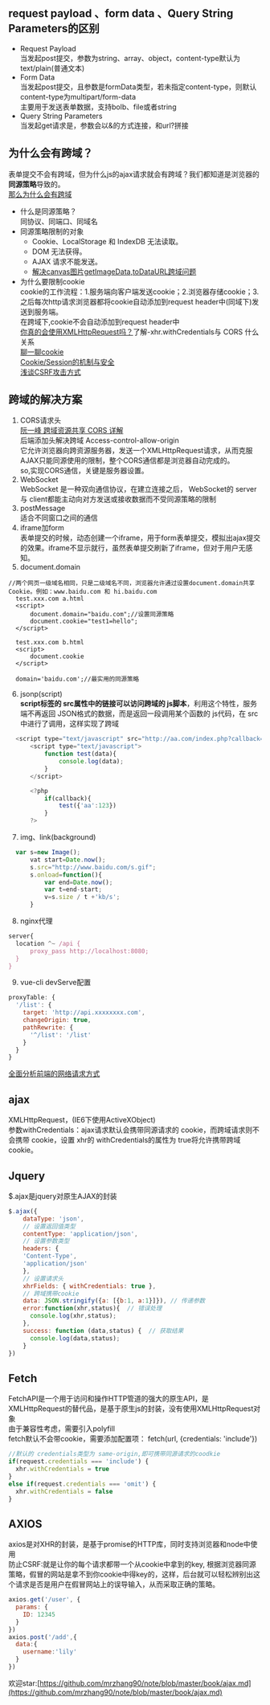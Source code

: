 ## request payload 、form data 、Query String Parameters的区别
- Request Payload  
  当发起post提交，参数为string、array、object，content-type默认为text/plain(普通文本)
- Form Data  
  当发起post提交，且参数是formData类型，若未指定content-type，则默认content-type为multipart/form-data  
  主要用于发送表单数据，支持bolb、file或者string
- Query String Parameters  
  当发起get请求是，参数会以&的方式连接，和url?拼接
## 为什么会有跨域？
表单提交不会有跨域，但为什么js的ajax请求就会有跨域？我们都知道是浏览器的**同源策略**导致的。  
[那么为什么会有跨域](https://segmentfault.com/a/1190000015597029)
- 什么是同源策略？  
  同协议、同端口、同域名
- 同源策略限制的对象  
	- Cookie、LocalStorage 和 IndexDB 无法读取。
	- DOM 无法获得。
	- AJAX 请求不能发送。
  - [解决canvas图片getImageData,toDataURL跨域问题](https://www.zhangxinxu.com/wordpress/2018/02/crossorigin-canvas-getimagedata-cors/)
- 为什么要限制cookie  
  cookie的工作流程：1.服务端向客户端发送cookie；2.浏览器存储cookie；3.之后每次http请求浏览器都将cookie自动添加到request header中(同域下)发送到服务端。  
  在跨域下,cookie不会自动添加到request header中  
  [你真的会使用XMLHttpRequest吗？](https://segmentfault.com/a/1190000004322487#articleHeader13)了解-xhr.withCredentials与 CORS 什么关系  
  [聊一聊cookie](https://segmentfault.com/a/1190000004556040#articleHeader6)  
  [Cookie/Session的机制与安全](https://harttle.land/2015/08/10/cookie-session.html)  
  [浅谈CSRF攻击方式](http://www.cnblogs.com/hyddd/archive/2009/04/09/1432744.html)  

## 跨域的解决方案
1. CORS请求头  
  [阮一峰 跨域资源共享 CORS 详解](http://www.ruanyifeng.com/blog/2016/04/cors.html)  
  后端添加头解决跨域 Access-control-allow-origin  
  它允许浏览器向跨资源服务器，发送一个XMLHttpRequest请求，从而克服AJAX只能同源使用的限制，整个CORS通信都是浏览器自动完成的。  
  so,实现CORS通信，关键是服务器设置。 
2. WebSocket  
  WebSocket 是一种双向通信协议，在建立连接之后， WebSocket的 server与 client都能主动向对方发送或接收数据而不受同源策略的限制
3. postMessage  
  适合不同窗口之间的通信
4. iframe加form  
  表单提交的时候，动态创建一个iframe，用于form表单提交，模拟出ajax提交的效果。iframe不显示就行，虽然表单提交刷新了iframe，但对于用户无感知。
5. document.domain
  ```
  //两个网页一级域名相同，只是二级域名不同，浏览器允许通过设置document.domain共享 Cookie。例如：www.baidu.com 和 hi.baidu.com
	test.xxx.com a.html
	<script>
		document.domain="baidu.com";//设置同源策略
		document.cookie="test1=hello";
	</script>

	test.xxx.com b.html
	<script>
		document.cookie
	</script>

	domain='baidu.com';//最实用的同源策略
  ```
6. jsonp(script)  
  **script标签的 src属性中的链接可以访问跨域的 js脚本**，利用这个特性，服务端不再返回 JSON格式的数据，而是返回一段调用某个函数的 js代码，在 src中进行了调用，这样实现了跨域
  ```js
    <script type="text/javascript" src="http://aa.com/index.php?callback=test"></script>
		<script type="text/javascript">
			function test(data){
				console.log(data);
			}
		</script>

		<?php
			if(callback){
				test({'aa':123})
			}
		?>
  ```
7. img、link(background)
  ```js
    var s=new Image();
	 	vat start=Date.now();
	 	s.src="http://www.baidu.com/s.gif";
	 	s.onload=function(){
	 		var end=Date.now();
	 		var t=end-start;
	 		v=s.size / t +'kb/s';
	 	}
  ```
8. nginx代理
```js
server{
  location ^~ /api {
      proxy_pass http://localhost:8080;
  }
}
```
9. vue-cli devServe配置
```js
proxyTable: {
  '/list': {
    target: 'http://api.xxxxxxxx.com',
    changeOrigin: true,
    pathRewrite: {
      '^/list': '/list'
    }
  }
}
```
[全面分析前端的网络请求方式](https://mp.weixin.qq.com/s/x4YM3TtToN29k4piJlppug)
## ajax
XMLHttpRequest，(IE6下使用ActiveXObject)  
参数withCredentials：ajax请求默认会携带同源请求的 cookie，而跨域请求则不会携带 cookie，设置 xhr的 withCredentials的属性为 true将允许携带跨域 cookie。  
## Jquery
$.ajax是jquery对原生AJAX的封装
```js
$.ajax({
    dataType: 'json', 
    // 设置返回值类型
    contentType: 'application/json', 
    // 设置参数类型
    headers: {
    'Content-Type',
    'application/json'
    },
    // 设置请求头
    xhrFields: { withCredentials: true }, 
    // 跨域携带cookie
    data: JSON.stringify({a: [{b:1, a:1}]}), // 传递参数
    error:function(xhr,status){  // 错误处理
      console.log(xhr,status);
    },
    success: function (data,status) {  // 获取结果
      console.log(data,status);
    }
})
```
## Fetch
FetchAPI是一个用于访问和操作HTTP管道的强大的原生API，是XMLHttpRequest的替代品，是基于原生js的封装，没有使用XMLHttpRequest对象  
由于兼容性考虑，需要引入polyfill  
fetch默认不会带cookie，需要添加配置项： fetch(url, {credentials: 'include'})
```js
//默认的 credentials类型为 same-origin,即可携带同源请求的coodkie
if(request.credentials === 'include') {
  xhr.withCredentials = true
} 
else if(request.credentials === 'omit') {
  xhr.withCredentials = false
}
```
## AXIOS
axios是对XHR的封装，是基于promise的HTTP库，同时支持浏览器和node中使用  
防止CSRF:就是让你的每个请求都带一个从cookie中拿到的key, 根据浏览器同源策略，假冒的网站是拿不到你cookie中得key的，这样，后台就可以轻松辨别出这个请求是否是用户在假冒网站上的误导输入，从而采取正确的策略。
```js
axios.get('/user', {
  params: {
    ID: 12345
  }
})
axios.post('/add',{
  data:{
    username:'lily'
  }
})
```
欢迎star:[https://github.com/mrzhang90/note/blob/master/book/ajax.md](https://github.com/mrzhang90/note/blob/master/book/ajax.md)